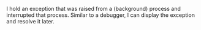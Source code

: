 I hold an exception that was raised from a (background) process and interrupted that process. Similar to a debugger, I can display the exception and resolve it later.